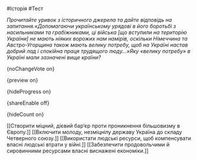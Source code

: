 #Історія #Тест

*Прочитайте уривок з історичного джерела та дайте відповідь на запитання.«Допомагаючи  українському урядові в його боротьбі з насильниками та грабіжниками, ці  війська [що вступили на територію України] не мають ніяких ворожих нам  намірів, оскільки Німеччина та Австро-Угорщина також мають велику  потребу, щоб на Україні настав добрий лад і спокійна праця трудящого  люду...»Яку «велику потребу» в Україні мали зазначені вище країни?*

{noChangeVote on}

{preview on}

{hideProgress on}

{shareEnable off}

{hideCount on}

[[Створити міцний, дієвий бар’єр проти проникнення більшовизму в Європу.]]
[[Включити молоду, незміцнілу державу Україна до складу Четверного союзу.]]
[[Використати людські ресурси, щоб компенсувати власні людські втрати у війні.]]
[[Забезпечити продовольчими й сировинними ресурсами власні виснажені економіки.]]
